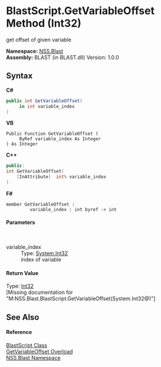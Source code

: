 # BlastScript.GetVariableOffset Method (Int32)
 

get offset of given variable

**Namespace:**&nbsp;<a href="88b55311-4a89-0894-e27a-e157e443c7f7.md">NSS.Blast</a><br />**Assembly:**&nbsp;BLAST (in BLAST.dll) Version: 1.0.0

## Syntax

**C#**<br />
``` C#
public int GetVariableOffset(
	 in int variable_index
)
```

**VB**<br />
``` VB
Public Function GetVariableOffset ( 
	 ByRef variable_index As Integer
) As Integer
```

**C++**<br />
``` C++
public:
int GetVariableOffset(
	[InAttribute]  int% variable_index
)
```

**F#**<br />
``` F#
member GetVariableOffset : 
         variable_index : int byref -> int 

```


#### Parameters
&nbsp;<dl><dt>variable_index</dt><dd>Type: <a href="https://docs.microsoft.com/dotnet/api/system.int32" target="_blank" rel="noopener noreferrer">System.Int32</a><br />index of variable</dd></dl>

#### Return Value
Type: <a href="https://docs.microsoft.com/dotnet/api/system.int32" target="_blank" rel="noopener noreferrer">Int32</a><br />\[Missing <returns> documentation for "M:NSS.Blast.BlastScript.GetVariableOffset(System.Int32@)"\]

## See Also


#### Reference
<a href="701ebde6-515e-1fd5-a11a-526716112a12.md">BlastScript Class</a><br /><a href="a72bef2a-7370-f7ec-c765-552bc271d693.md">GetVariableOffset Overload</a><br /><a href="88b55311-4a89-0894-e27a-e157e443c7f7.md">NSS.Blast Namespace</a><br />